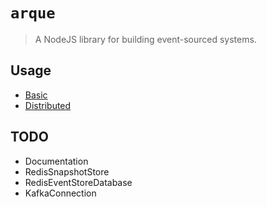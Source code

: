 # `arque`

> A NodeJS library for building event-sourced systems.

## Usage
- [Basic](https://github.com/HighOutputVentures/highoutput-library/tree/master/packages/arque/__tests__/basic)
- [Distributed](https://github.com/HighOutputVentures/highoutput-library/tree/master/packages/arque/__tests__/distributed)

## TODO
- Documentation
- RedisSnapshotStore
- RedisEventStoreDatabase
- KafkaConnection
